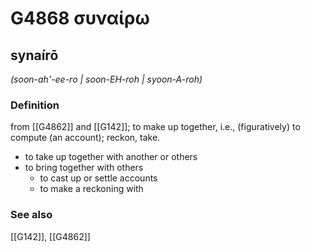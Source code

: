 # G4868 συναίρω

## synaírō

_(soon-ah'-ee-ro | soon-EH-roh | syoon-A-roh)_

### Definition

from [[G4862]] and [[G142]]; to make up together, i.e., (figuratively) to compute (an account); reckon, take.

- to take up together with another or others
- to bring together with others
  - to cast up or settle accounts
  - to make a reckoning with

### See also

[[G142]], [[G4862]]

